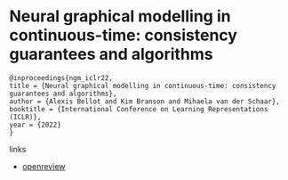 # Neural graphical modelling in continuous-time: consistency guarantees and algorithms

```
@inproceedings{ngm_iclr22,
title = {Neural graphical modelling in continuous-time: consistency guarantees and algorithms},
author = {Alexis Bellot and Kim Branson and Mihaela van der Schaar},
booktitle = {International Conference on Learning Representations (ICLR)},
year = {2022}
}
```

links
- [openreview](https://openreview.net/forum?id=SsHBkfeRF9L)
